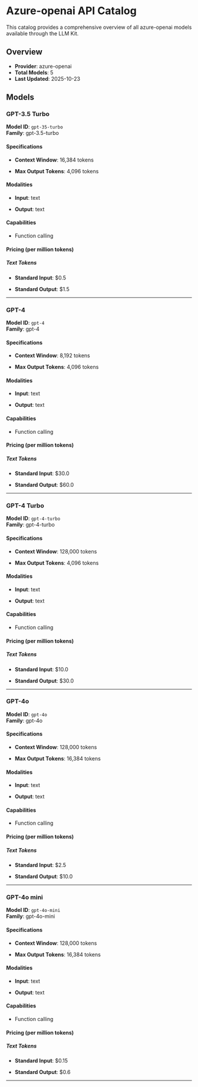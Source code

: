 # Azure-openai API Catalog



This catalog provides a comprehensive overview of all azure-openai models available through the LLM Kit.

## Overview

- **Provider**: azure-openai
- **Total Models**: 5
- **Last Updated**: 2025-10-23

## Models


### GPT-3.5 Turbo

**Model ID**: `gpt-35-turbo`  
**Family**: gpt-3.5-turbo
#### Specifications

- **Context Window**: 16,384 tokens


- **Max Output Tokens**: 4,096 tokens


#### Modalities


- **Input**: text


- **Output**: text


#### Capabilities


- Function calling



#### Pricing (per million tokens)


##### Text Tokens


- **Standard Input**: $0.5


- **Standard Output**: $1.5







---


### GPT-4

**Model ID**: `gpt-4`  
**Family**: gpt-4
#### Specifications

- **Context Window**: 8,192 tokens


- **Max Output Tokens**: 4,096 tokens


#### Modalities


- **Input**: text


- **Output**: text


#### Capabilities


- Function calling



#### Pricing (per million tokens)


##### Text Tokens


- **Standard Input**: $30.0


- **Standard Output**: $60.0







---


### GPT-4 Turbo

**Model ID**: `gpt-4-turbo`  
**Family**: gpt-4-turbo
#### Specifications

- **Context Window**: 128,000 tokens


- **Max Output Tokens**: 4,096 tokens


#### Modalities


- **Input**: text


- **Output**: text


#### Capabilities


- Function calling



#### Pricing (per million tokens)


##### Text Tokens


- **Standard Input**: $10.0


- **Standard Output**: $30.0







---


### GPT-4o

**Model ID**: `gpt-4o`  
**Family**: gpt-4o
#### Specifications

- **Context Window**: 128,000 tokens


- **Max Output Tokens**: 16,384 tokens


#### Modalities


- **Input**: text


- **Output**: text


#### Capabilities


- Function calling



#### Pricing (per million tokens)


##### Text Tokens


- **Standard Input**: $2.5


- **Standard Output**: $10.0







---


### GPT-4o mini

**Model ID**: `gpt-4o-mini`  
**Family**: gpt-4o-mini
#### Specifications

- **Context Window**: 128,000 tokens


- **Max Output Tokens**: 16,384 tokens


#### Modalities


- **Input**: text


- **Output**: text


#### Capabilities


- Function calling



#### Pricing (per million tokens)


##### Text Tokens


- **Standard Input**: $0.15


- **Standard Output**: $0.6







---


